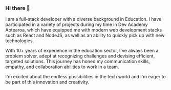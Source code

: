### Hi there 👋

I am a full-stack developer with a diverse background in Education. I have participated in a variety of projects during my time in Dev Academy Aotearoa, which have equipped me with modern web development stacks such as React and NodeJS, as well as an ability to quickly pick up with new technologies. 

With 10+ years of experience in the education sector, I've always been a problem solver, adept at recognizing challenges and devising efficient, targeted solutions. This journey has honed my communication skills, empathy, and collaboration abilities to work in a team. 

I'm excited about the endless possibilities in the tech world and I'm eager to be part of this innovation and creativity.
